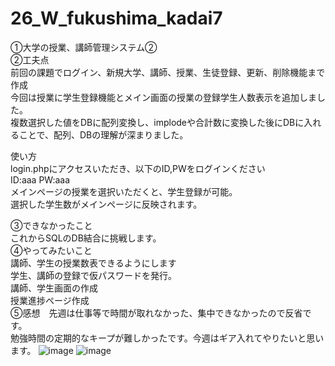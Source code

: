 # 26_W_fukushima_kadai7<br>
①大学の授業、講師管理システム②<br>
②工夫点<br>
前回の課題でログイン、新規大学、講師、授業、生徒登録、更新、削除機能まで作成<br>
今回は授業に学生登録機能とメイン画面の授業の登録学生人数表示を追加しました。<br>
複数選択した値をDBに配列変換し、implodeや合計数に変換した後にDBに入れることで、配列、DBの理解が深まりました。<br>

使い方<br>
login.phpにアクセスいただき、以下のID,PWをログインください<br>
ID:aaa PW:aaa<br>
メインページの授業を選択いただくと、学生登録が可能。<br>
選択した学生数がメインページに反映されます。<br>

③できなかったこと<br>
これからSQLのDB結合に挑戦します。<br>
④やってみたいこと<br>
講師、学生の授業数表できるようにします<br>
学生、講師の登録で仮パスワードを発行。<br>
講師、学生画面の作成<br>
授業進捗ページ作成<br>
⑤感想　先週は仕事等で時間が取れなかった、集中できなかったので反省です。<br>
勉強時間の定期的なキープが難しかったです。今週はギア入れてやりたいと思います。
![image](https://user-images.githubusercontent.com/54490421/124336101-bcfbc400-dbd7-11eb-87ba-f43a7d2ae110.png)
![image](https://user-images.githubusercontent.com/54490421/124336112-c6852c00-dbd7-11eb-87eb-316ff2491af8.png)

